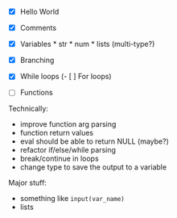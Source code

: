 - [x] Hello World
- [x] Comments

- [x] Variables
      * str
      * num
      * lists (multi-type?)

- [x] Branching
- [x] While loops
(- [ ] For loops) 

- [ ] Functions

Technically:
* improve function arg parsing
* function return values
* eval should be able to return NULL (maybe?)
* refactor if/else/while parsing
* break/continue in loops
* change type to save the output to a variable

Major stuff:
* something like `input(var_name)`
* lists
